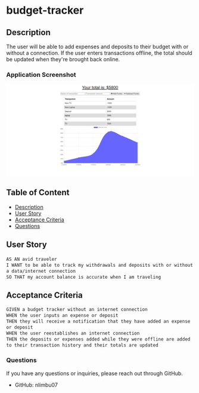 # budget-tracker

## Description
The user will be able to add expenses and deposits to their budget with or without a connection. If the user enters transactions offline, the total should be updated when they're brought back online.

### Application Screenshot
![screenshot](./Develop/public/image/Budget-Tracker.png)

## Table of Content
- [Description](#description)
- [User Story](#user-story)
- [Acceptance Criteria](#acceptance-criteria)
- [Questions](#questions)

## User Story
```
AS AN avid traveler
I WANT to be able to track my withdrawals and deposits with or without a data/internet connection
SO THAT my account balance is accurate when I am traveling 
```

## Acceptance Criteria
```
GIVEN a budget tracker without an internet connection
WHEN the user inputs an expense or deposit
THEN they will receive a notification that they have added an expense or deposit
WHEN the user reestablishes an internet connection
THEN the deposits or expenses added while they were offline are added to their transaction history and their totals are updated
```
### Questions

If you have any questions or inquiries, please reach out through GitHub.

- GitHub: nlimbu07